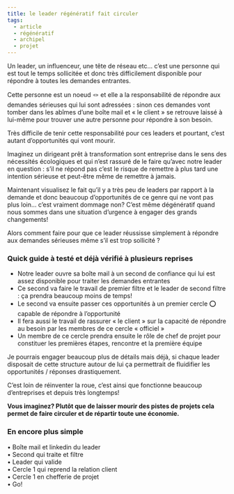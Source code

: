 ```yaml
---
title: le leader régénératif fait circuler
tags:
  - article
  - régénératif
  - archipel
  - projet
---
```

Un leader, un influenceur, une tête de réseau etc… c’est une personne qui est tout le temps sollicitée et donc très difficilement disponible pour répondre à toutes les demandes entrantes.  
  
Cette personne est un noeud 🪢 et elle a la responsabilité de répondre aux demandes sérieuses qui lui sont adressées : sinon ces demandes vont tomber dans les abîmes d’une boîte mail et « le client » se retrouve laissé à lui-même pour trouver une autre personne pour répondre à son besoin.  
  
Très difficile de tenir cette responsabilité pour ces leaders et pourtant, c’est autant d’opportunités qui vont mourir.  
  
Imaginez un dirigeant prêt à transformation sont entreprise dans le sens des nécessités écologiques et qui n’est rassuré de le faire qu’avec notre leader en question : s’il ne répond pas c’est le risque de remettre à plus tard une intention sérieuse et peut-être même de remettre à jamais.  
  
Maintenant visualisez le fait qu’il y a très peu de leaders par rapport à la demande et donc beaucoup d’opportunités de ce genre qui ne vont pas plus loin… c’est vraiment dommage non? C’est même dégénératif quand nous sommes dans une situation d’urgence à engager des grands changements!  
  
Alors comment faire pour que ce leader réussisse simplement à répondre aux demandes sérieuses même s’il est trop sollicité ?  
  
### Quick guide à testé et déjà vérifié à plusieurs reprises

- Notre leader ouvre sa boîte mail à un second de confiance qui lui est assez disponible pour traiter les demandes entrantes  
- Ce second va faire le travail de premier filtre et le leader de second filtre : ça prendra beaucoup moins de temps!  
- Le second va ensuite passer ces opportunités à un premier cercle ⭕️ capable de répondre à l’opportunité  
- Il fera aussi le travail de rassurer « le client » sur la capacité de répondre au besoin par les membres de ce cercle « officiel »  
- Un membre de ce cercle prendra ensuite le rôle de chef de projet pour constituer les premières étapes, rencontre et la première équipe  
  
Je pourrais engager beaucoup plus de détails mais déjà, si chaque leader disposait de cette structure autour de lui ça permettrait de fluidifier les opportunités / réponses drastiquement.  
  
C’est loin de réinventer la roue, c’est ainsi que fonctionne beaucoup d’entreprises et depuis très longtemps!  
  
**Vous imaginez? Plutôt que de laisser mourir des pistes de projets cela permet de faire circuler et de répartir toute une économie.**  
  
### En encore plus simple

• Boîte mail et linkedin du leader  
• Second qui traite et filtre  
• Leader qui valide  
• Cercle 1 qui reprend la relation client  
• Cercle 1 en chefferie de projet  
• Go!